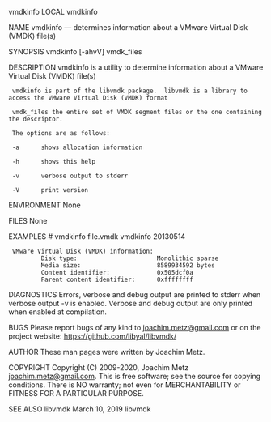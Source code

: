 vmdkinfo                                                                                   LOCAL                                                                                  vmdkinfo

NAME
     vmdkinfo — determines information about a VMware Virtual Disk (VMDK) file(s)

SYNOPSIS
     vmdkinfo [-ahvV] vmdk_files

DESCRIPTION
     vmdkinfo is a utility to determine information about a VMware Virtual Disk (VMDK) file(s)

     vmdkinfo is part of the libvmdk package.  libvmdk is a library to access the VMware Virtual Disk (VMDK) format

     vmdk_files the entire set of VMDK segment files or the one containing the descriptor.

     The options are as follows:

     -a      shows allocation information

     -h      shows this help

     -v      verbose output to stderr

     -V      print version

ENVIRONMENT
     None

FILES
     None

EXAMPLES
     # vmdkinfo file.vmdk
     vmdkinfo 20130514

     VMware Virtual Disk (VMDK) information:
             Disk type:                      Monolithic sparse
             Media size:                     8589934592 bytes
             Content identifier:             0x505dcf0a
             Parent content identifier:      0xffffffff

DIAGNOSTICS
     Errors, verbose and debug output are printed to stderr when verbose output -v is enabled.  Verbose and debug output are only printed when enabled at compilation.

BUGS
     Please report bugs of any kind to <joachim.metz@gmail.com> or on the project website: https://github.com/libyal/libvmdk/

AUTHOR
     These man pages were written by Joachim Metz.

COPYRIGHT
     Copyright (C) 2009-2020, Joachim Metz <joachim.metz@gmail.com>.  This is free software; see the source for copying conditions. There is NO warranty; not even for MERCHANTABILITY or
     FITNESS FOR A PARTICULAR PURPOSE.

SEE ALSO
libvmdk                                                                               March 10, 2019                                                                               libvmdk
